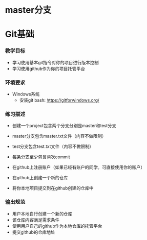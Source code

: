 # master分支
# Git基础
### 教学目标
- 学习使用基本git指令对你的项目进行版本控制
- 学习使用github作为你的项目托管平台

### 环境要求
- Windows系统
  - 安装git bash: https://gitforwindows.org/


### 练习描述
- 创建一个project包含两个分支分别是master和test分支
- master分支包含master.txt文件（内容不做限制）
- test分支包含test.txt文件（内容不做限制）
- 每条分支至少包含两次commit


- 在github上注册账户（如果已经有账户的同学，可直接使用你的账户）
- 在github上创建一个新的仓库
- 将你本地项目提交到在github创建的仓库中 

### 输出规范
- 用户本地自行创建一个新的仓库
- 该仓库内容满足需求条件
- 使用用户自己的github作为本地仓库的托管平台
- 提交github的仓库地址

